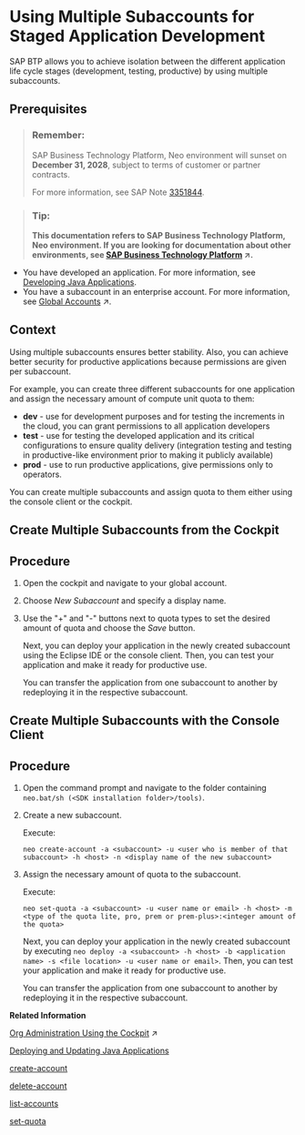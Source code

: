 <!-- copy2611e633b9044186a68a316a6e2b0789 -->

# Using Multiple Subaccounts for Staged Application Development

SAP BTP allows you to achieve isolation between the different application life cycle stages \(development, testing, productive\) by using multiple subaccounts.



## Prerequisites

> ### Remember:  
> SAP Business Technology Platform, Neo environment will sunset on **December 31, 2028**, subject to terms of customer or partner contracts.
> 
> For more information, see SAP Note [3351844](https://me.sap.com/notes/3351844).

> ### Tip:  
> **This documentation refers to SAP Business Technology Platform, Neo environment. If you are looking for documentation about other environments, see [SAP Business Technology Platform](https://help.sap.com/viewer/65de2977205c403bbc107264b8eccf4b/Cloud/en-US/6a2c1ab5a31b4ed9a2ce17a5329e1dd8.html "SAP Business Technology Platform (SAP BTP) is an integrated offering comprised of the following technology portfolios: application development; process automation; integration; data, analytics, and enterprise planning; artificial intelligence. The platform offers users the ability to turn data into business value, compose end-to-end business processes, connect entire IT landscapes, and personalize, build and extend SAP applications. This reduces the overall total cost of ownership maintaining SAP landscapes and third-party software across end-to-end business processes.") :arrow_upper_right:.**

-   You have developed an application. For more information, see [Developing Java Applications](../30-development-neo/developing-java-applications-ac36e1f.md).
-   You have a subaccount in an enterprise account. For more information, see [Global Accounts](https://help.sap.com/viewer/65de2977205c403bbc107264b8eccf4b/Cloud/en-US/8ed4a705efa0431b910056c0acdbf377.html#loioc165d95ee700407eb181770901caec94 "A global account is the realization of a contract you or your company has made with SAP.") :arrow_upper_right:.



## Context

Using multiple subaccounts ensures better stability. Also, you can achieve better security for productive applications because permissions are given per subaccount.

For example, you can create three different subaccounts for one application and assign the necessary amount of compute unit quota to them:

-   **dev** - use for development purposes and for testing the increments in the cloud, you can grant permissions to all application developers
-   **test** - use for testing the developed application and its critical configurations to ensure quality delivery \(integration testing and testing in productive-like environment prior to making it publicly available\)
-   **prod** - use to run productive applications, give permissions only to operators.

You can create multiple subaccounts and assign quota to them either using the console client or the cockpit.

<a name="task_atw_dlx_xl"/>

<!-- task\_atw\_dlx\_xl -->

## Create Multiple Subaccounts from the Cockpit



<a name="task_atw_dlx_xl__steps_skq_flx_xl"/>

## Procedure

1.  Open the cockpit and navigate to your global account.

2.  Choose *New Subaccount* and specify a display name.

3.  Use the "+" and "-" buttons next to quota types to set the desired amount of quota and choose the *Save* button.

    Next, you can deploy your application in the newly created subaccount using the Eclipse IDE or the console client. Then, you can test your application and make it ready for productive use.

    You can transfer the application from one subaccount to another by redeploying it in the respective subaccount.


<a name="task_rpm_wlx_xl"/>

<!-- task\_rpm\_wlx\_xl -->

## Create Multiple Subaccounts with the Console Client



<a name="task_rpm_wlx_xl__steps_xwr_xlx_xl"/>

## Procedure

1.  Open the command prompt and navigate to the folder containing `neo.bat/sh (<SDK installation folder>/tools)`.

2.  Create a new subaccount.

    Execute:

    `neo create-account -a <subaccount> -u <user who is member of that subaccount> -h <host> -n <display name of the new subaccount>`

3.  Assign the necessary amount of quota to the subaccount.

    Execute:

    `neo set-quota -a <subaccount> -u <user name or email> -h <host> -m <type of the quota lite, pro, prem or prem-plus>:<integer amount of the quota>`

    Next, you can deploy your application in the newly created subaccount by executing `neo deploy -a <subaccount> -h <host> -b <application name> -s <file location> -u <user name or email>`. Then, you can test your application and make it ready for productive use.

    You can transfer the application from one subaccount to another by redeploying it in the respective subaccount.


**Related Information**  


[Org Administration Using the Cockpit](https://help.sap.com/viewer/65de2977205c403bbc107264b8eccf4b/Cloud/en-US/c4c25cc63ac845779f76202360f98694.html "In the Cloud Foundry environment, manage orgs, spaces and space quota plans using the SAP BTP cockpit.") :arrow_upper_right:

[Deploying and Updating Java Applications](../30-development-neo/deploying-and-updating-java-applications-e5dfbc6.md "The Java application lifecycle management (Java ALM) service for SAP BTP lets you deploy and update Java applications via console client commands, the SAP BTP cockpit, or the Java ALM REST API.")

[create-account](create-account-05f96cf.md "Creates a new subaccount with an automatically generated unique ID as subaccount technical name and the specified display name and assigns the user as a subaccount owner. The user is authorized against the existing subaccount passed as --account parameter. Optionally, you can clone an existing subaccount configuration to save time and effort.")

[delete-account](delete-account-8bd9552.md "Deletes a particular subaccount. Only the user who has created the subaccount is allowed to delete it.")

[list-accounts](list-accounts-2abad16.md "Lists all subaccounts that a customer has. Authorization is performed against the subaccount passed as --account parameter.")

[set-quota](set-quota-4108f0f.md "Sets compute unit quotas for a given subaccount.")

